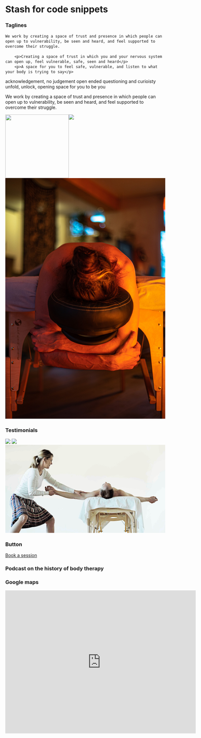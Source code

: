 # Stash for code snippets

### Taglines
	We work by creating a space of trust and presence in which people can open up to vulnerability, be seen and heard, and feel supported to overcome their struggle.

		<p>Creating a space of trust in which you and your nervous system can open up, feel vulnerable, safe, seen and heard</p>
		<p>A space for you to feel safe, vulnerable, and listen to what your body is trying to say</p>


acknowledgement, no judgement
open ended questioning and curioisty 
unfold, unlock, opening space for you to be you 

We work by creating a space of trust and presence in which people can open up to vulnerability, be seen and heard, and feel supported to overcome their struggle.



<img src="/images/profile.jpg" width="200" height="200" align="left">


<div class="gallery" data-columns="1">
	<img src="/images/foot.jpg">
	<img src="/images/head.jpg">
</div>


### Testimonials

<div class="gallery" data-columns="2">
	<img src="/images/foot.jpg">
	<img src="/images/profile.jpg">
	<img src="/images/mv-treatment.jpg">
</div>

### Button

<a href="/contact" class="button button--large">Book a session</a>


### Podcast on the history of body therapy

<div id="buzzsprout-player-11493919"></div>
<script src="https://www.buzzsprout.com/2066523/11493919-the-history-of-body-therapy.js?container_id=buzzsprout-player-11493919&player=small" type="text/javascript" charset="utf-8"></script>

### Google maps

<iframe src="https://www.google.com/maps/embed?pb=!1m18!1m12!1m3!1d2435.299162511366!2d4.869556976672838!3d52.38312687202571!2m3!1f0!2f0!3f0!3m2!1i1024!2i768!4f13.1!3m3!1m2!1s0x47c609cf5fdc5a09%3A0xec60e148c7838932!2sThe%20Body%20Sessions!5e0!3m2!1sen!2snl!4v1699450882640!5m2!1sen!2snl" width="600" height="450" style="border:0;" allowfullscreen="" loading="lazy" referrerpolicy="no-referrer-when-downgrade"></iframe>